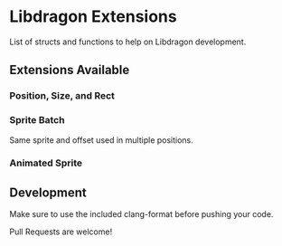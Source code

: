 # Libdragon Extensions
List of structs and functions to help on Libdragon development.

## Extensions Available

### Position, Size, and Rect

### Sprite Batch

Same sprite and offset used in multiple positions.

### Animated Sprite

## Development

Make sure to use the included clang-format before pushing your code.

Pull Requests are welcome!
